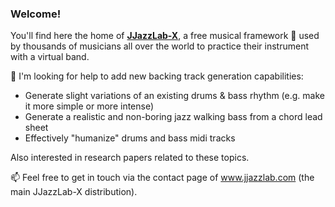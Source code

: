 ### Welcome!

You'll find here the home of **[JJazzLab-X](https://github.com/jjazzboss/JJazzLab-X)**, a free musical framework :musical_note: used by thousands of musicians all over the world to practice their instrument with a virtual band.

 🤔 I'm looking for help to add new backing track generation capabilities:
 - Generate slight variations of an existing drums & bass rhythm (e.g. make it more simple or more intense)
 - Generate a realistic and non-boring jazz walking bass from a chord lead sheet
 - Effectively "humanize" drums and bass midi tracks
 
 Also interested in research papers related to these topics.
 
📫 Feel free to get in touch via the contact page of www.jjazzlab.com (the main JJazzLab-X distribution).
